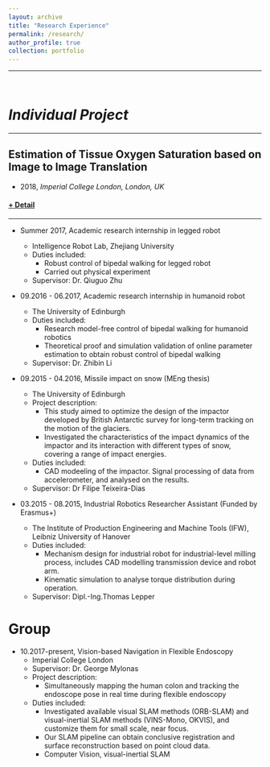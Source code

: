 ```yaml
---
layout: archive
title: "Research Experience"
permalink: /research/
author_profile: true
collection: portfolio
---
```


<html>
<hr color="000000" />
</html>
<br/>  
 


# <i>Individual Project</i>
---
## <b>Estimation of Tissue Oxygen Saturation based on Image to Image Translation</b>
* 2018, _Imperial College London, London, UK_
<h4><a href="javascript:void(0)" class="dsphead" onclick="dsp(this)"><span class="dspchar">+</span> Detail</a></h4>
<div class="dspcont" style='display:none;'>
  <fieldset>
  <ul>
    <li><b>Motivation</b>:Investigate a non-invasive intra-operative measurement of tissue oxygen saturation based on Hyperspectral Imaging.</li>
    <li><b>Supervisor</b>:Prof.Daniel S Elson </li>
    <li><b>Abstract</b>: 
      <ul>
        <li>The conditional Generative Adversarial Networks (cGAN) was used to develop pixel-level image-to-image translation approach, called RGB2StO2, to estimate tissue oxygen saturation (StO2) from RGB images directly. </li>
        <li>Dual-input network, called Dual2StO2, was developed to investigate the optimal setting of the fibre bundle to capture meaningful and informative images from HSI camera. </li>
      </ul>
    </li>
    <li>[<u><a href="https://qingbiaoli.github.io/publication/2018-RGB2StO2-HSMR">publication1</a></u>],[<u><a href="https://link.springer.com/content/pdf/10.1007%2Fs11548-019-01940-2.pdf">publication2</a></u>]</li>
  </ul>
  <br/>
  <img src='/images/Dual2StO2.png' />
  </fieldset>
</div>
<hr color="#FFFFFF" />

<!-- Individual
====== -->
<!-- * 02.2018 - 09.2018,  Estimation of Tissue Oxygen Saturation based on Image to Image Translation
  * Biophotonics Lab, Imperial College London 
  * Duties included:
    * The conditional Generative Adversarial Networks (cGAN) was used to develop pixel-level image-to-image translation approach, called RGB2StO2, to estimate tissue oxygen saturation (StO2) from RGB images directly
    * Dual-input network, called Dual2StO2, was developed to investigate the optimal setting of the fibre bundle to capture meaningful and informative images from HSI camera. 
  * Supervisor: Prof.Daniel S Elson -->

* Summer 2017,  Academic research internship in legged robot
  * Intelligence Robot Lab, Zhejiang University 
  * Duties included:
    * Robust control of bipedal walking for legged robot 
    * Carried out physical experiment 
  * Supervisor: Dr. Qiuguo Zhu

* 09.2016 - 06.2017, Academic research internship in humanoid robot
  * The University of Edinburgh
  * Duties included: 
    * Research model-free control of bipedal walking for humanoid robotics 
    * Theoretical proof and simulation validation of online parameter estimation to obtain robust control of bipedal walking
  * Supervisor: Dr. Zhibin Li

* 09.2015 - 04.2016, Missile impact on snow (MEng thesis)
  * The University of Edinburgh
  * Project description:
    * This study aimed to optimize the design of the impactor developed by British Antarctic survey for long-term tracking on the motion of the glaciers. 
    * Investigated the characteristics of the impact dynamics of the impactor and its interaction with different types of snow, covering a range of impact energies. 
  * Duties included: 
    * CAD modeeling of the impactor. Signal processing of data from accelerometer, and analysed on the results.
  * Supervisor: Dr Filipe Teixeira-Dias 

* 03.2015 - 08.2015, Industrial Robotics Researcher Assistant (Funded by Erasmus+)
  * The Institute of Production Engineering and Machine Tools (IFW), Leibniz University of Hanover
  * Duties included: 
    * Mechanism design for industrial robot for industrial-level milling process, includes CAD modelling transmission device and robot arm.
    * Kinematic simulation to analyse torque distribution during operation.
  * Supervisor: Dipl.-Ing.Thomas Lepper 


Group
======
* 10.2017-present, Vision-based Navigation in Flexible Endoscopy
  * Imperial College London
  * Supervisor: Dr. George Mylonas
  * Project description:
    * Simultaneously mapping the human colon and tracking the endoscope pose in real time during flexible endoscopy
  * Duties included: 
    * Investigated available visual SLAM methods (ORB-SLAM) and visual-inertial SLAM methods (VINS-Mono, OKVIS), and customize them for small scale, near focus.
    * Our SLAM pipeline can obtain conclusive registration and surface reconstruction based on point cloud data.
    * Computer Vision, visual-inertial SLAM  
<!--   * Project outcome: 
    * Undertaking  -->

<!-- * 09-11.2014, CCS design project
  * The University of Edinburgh
  * Supervisor: Dr Mathieu Lucquiaud 
  * Project description:
    * Design a new natural gas combined cycle plant to provide net power output of around 1000Mwe near Cockenzie. 
  * Duties included: 
    * Background research
    * Simulation in UniSim®.
  * Project outcome:
    * Amine capture plant with absorber intercooling is finally developed to reach 90.2% CO2 capture and 50.91% net plant efficiency as modelling in UniSim®.

* 01-04.2014, Design of a Floating Production System for a Marginal North Sea Oil Field
  * The University of Edinburgh
  * Supervisor: Prof Alistair Borthwick 
  * Project description:
    * Design a floating production buoy for a marginal oil field, which is located in the northern North Sea at 200m depth. The structure must be able to sustain an additional payload of 2000 tonnes. 
  * Duties included: 
    * Research on different concepts of mooring system including products from company and patents and selected tension leg for our final design. 
    * Design and build CAD model the mooring system of the buoy in SolidEdge. 
  * Project outcome:
    * The SeaStar TLP is developed in Solid Edge for its combination of excellent wave response, and low costs based on simulation in MATLAB in group report.

* 09-11.2013, Design of New Style Solar Oven 
  * The University of Edinburgh
  * Supervisor: Dr John Chick 
  * Project description:
    * A thermal storage solar cooker is developed to reach theoretical steady-state temperature range of 105-170°C for the 2013 Engineers Without Borders challenge. 
  * Duties included: 
    * Design and build CAD model the mechanism of whole model in SolidEdge
    * Create animation of final project 
  * Project outcome:
    * As a solution to the problem of renewable clean cooking technologies for the town of Codo in the Lautém district of Timor-Leste.
 -->


<!-- 
Publications
======
  <ul>{% for post in site.publications %}
    {% include archive-single-cv.html %}
  {% endfor %}</ul> -->
